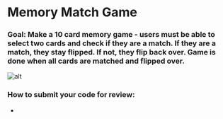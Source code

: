# Memory Match Game

### Goal: Make a 10 card memory game - users must be able to select two cards and check if they are a match. If they are a match, they stay flipped. If not, they flip back over. Game is done when all cards are matched and flipped over.

![alt]("css/media/matching.png")

### How to submit your code for review:

- 
